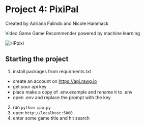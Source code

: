 # Project 4: PixiPal

Created by Adriana Falindo and Nicole Hammack

Video Game Game Recommender powered by machine learning

![HPpixi](https://github.com/Nicole-Ham/Project_4/assets/134648078/9e1374ec-cbd9-4633-9261-f920f34a9d82)

## Starting the project
1. install packages from requirments.txt
 - create an account on https://api.rawg.io
 - get your api key
 - place make a copy of .env.example and rename it to .env
 - open .env and replace the prompt with the key
2. run ```python app.py ```
3. open `http://localhost:5000`
4. enter some game title and hit search
